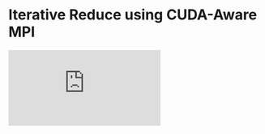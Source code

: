 # Iterative Reduce using CUDA-Aware MPI

![ppl_report.pdf](https://soilad.github.io/res/ppl_report.pdf)
